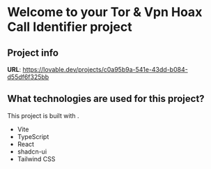 # Welcome to your Tor & Vpn Hoax Call Identifier project

## Project info

**URL**: https://lovable.dev/projects/c0a95b9a-541e-43dd-b084-d55df6f325bb

## What technologies are used for this project?

This project is built with .

- Vite
- TypeScript
- React
- shadcn-ui
- Tailwind CSS


